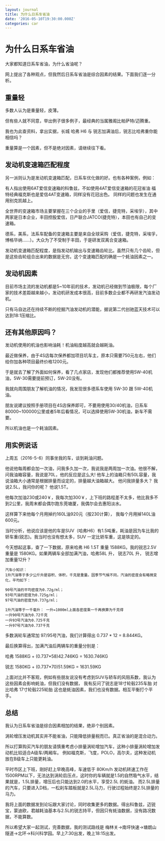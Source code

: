 ```yaml
---
layout: journal
title: 为什么日系车省油
date: '2016-05-10T19:30:00.000Z'
categories: car
---
```


# 为什么日系车省油

大家都知道日系车省油，为什么省油呢？

网上提出了各种观点，但我然后日系车省油是综合因素的结果。下面我们逐一分析。

## 重量轻

多数人认为是重量轻，皮薄。

但有些人就不同意，举出例子很多例子，最经典的当属雅阁比帕萨特/迈腾重。

我也为此查资料，拿出实据，长城 哈弗 H6 与 锐志加满油后，锐志比哈弗重你能相信吗？

重量算是一个因素，但不是绝对因素，请继续往下看。

## 发动机变速箱匹配程度

另一派则认为是发动机变速箱匹配，日系车优化做的好。也有各种案例，例如：

有人指出使用6AT爱信变速箱的科鲁兹，不如使用4AT爱信变速箱的花冠省油 福特经典福克斯也是爱信4AT变速箱，同样没有花冠出色。 同样的问题也发生在通用别克凯越上。

全世界的变速箱市场主要掌握在三个企业的手里（爱信，捷克特，采埃孚），其中两家是日本企业，丰田控股爱信，日产联合JATCO\(捷克特），本田也有自己的变速箱。

德系，美系，法系车配备的变速箱主要是来自全球采购（爱信，捷克特，采埃孚，博格华纳......）。大众为了不受制于丰田，于是研发双离合变速箱。

发动机变速箱匹配程度，是指发动机输出与变速箱齿轮比。虽然只有几个齿轮，但是这些齿轮组合出来的数据是无穷。这个变速箱匹配的确是一个蚝油因素之一。

## 发动机因素

目前市场主流的发动机都是5~10年前的技术，发动机已经做到节油极限，每个厂家的技术差距越来越小，发动机研发成本很高，目前多数企业都不再研发汽油发动机。

只有马自达还在持续不断的挖掘汽油发动机的潜能，据说第二代创驰蓝天技术可以达到18:1压缩比。

## 还有其他原因吗？

发动机使用的机油也影响油耗！机油粘度越高就会越耗油。

最近做保养，由于4S店每次保养都加项目坑车主，原本只需要750元左右，他们给你加各种项目最终价格1200元。

于是就去了解了外面如何保养，看了几点家店，发现他们都推荐使用5W-40机油，5W-30需要提前预订，5W-20没有。

我就向周围朋友了解机油的情况，我发现很多德系车使用 5W-30 跟 5W-40机油。

朋友说建议按照手册项目在4S店保养即可，不要用使用30/40机油，日系车80000~100000公里或者5年后看情况，可以选择使用5W-30机油，新车不需要。

所以机油也是一个耗油因素。

## 用实例说话

上周五（2016-5-6）同事坐我的车，谈到耗油问题。

他说他每周都会加一次油，问我多久加一次，我说我是两周加一次油。他很不解，问我油箱容量，我说是70L，他的反应是这么大! 他车上的油箱只有50L容量，我说油箱大小通常是根据排量而设定的，排量越大油箱越大。 他问我排量多大？ 我说2.5L，我问你的呢？ 他说1.5T。

他每次加油230或240￥，我每次加300￥，上下班的路程差不太多，他比我多不到2公里，我周末都会偶尔跑东莞塘厦，我偶尔会去惠阳淡水。

这样算下来他每个月用掉约160L油920元（按230计算）， 我每个月用掉140L油600元。

当时分析，他说应该是他的车是SUV（哈弗H6）有1.5吨重，耗油是因为车比我的轿车重\(锐志\)。我当时也没有想太多，SUV 一定比轿车重，这是铁定的。

今天想起这事，查了一下数据，原来哈弗 H6 1.5T 重量 1588KG。我的锐志2.5V重量是 1580KG。如果两辆车全部加满汽油，哈弗58L 升， 锐志70L 升， 锐志增加重量12升？

```text
汽车小知识：
1升汽油等于多少公斤升是容积、体积，千克是重量。因季节气候不同，汽油的密度会有略微变化，平均如下：

90号汽油的平均密度为0.72g/ml；
93号汽油的密度为0.725g/ml；
97号汽油的密度为0.737g/ml；

1升汽油等于一千毫升： 一升=1000ml上面各密度乘一千再换算为千克得
一升90号汽油为0.72千克
一升93号汽油为0.725千克
一升97号汽油为0.737千克
```

多数涡轮车通常加 97/95号汽油，我们计算得出 0.737 \* 12 = 8.844KG。

最后换算得出，加满汽油后两辆车的重量分别是：

哈弗 1588KG + \(0.737\*58\)42.746KG = 1630.746KG

锐志 1580KG + \(0.737\*70\)51.59KG = 1631.59KG

上面对比并不客观，例如有些朋友说没有考虑到SUV与轿车的风阻系数，我认为这些因素会影响蚝油，但我们没有数据， 我有反问了锐志是18寸轮毂235车胎 对比哈弗 17寸轮毂225轮胎 这也是蚝油因素，我们也没有数据。相互平衡打个平手。

## 总结

我认为日系车省油是综合因素相加的结果，绝非个别因素。

涡轮增压发动机其实并不能省油，只能降低排量税而已。真正省油的是混合动力。

所以打算购买汽车的朋友请慎重考虑小排量涡轮增加汽车，这种小排量涡轮增加发动机比较适合A级车/两厢车。 例如福克斯，飞度，POLO，高尔夫，这种发动机放在B级车上只能更耗油。

平时市区上下班，刚好赶上早晚高峰，车速低于 80Km/h 发动机转速工作在 1500RPM以下，无法达到涡轮启压点，这时你的车辆就是1.5的自然吸气水平，结果就是，1.5L排量，增压后也只能达到2.0的水平，享受2.5L 的蚝油。 而2.5L排量的汽车，只要进入D档，一松刹车踏板就是2.5L马力，行驶过程始终是2.5L排量的马力。

我将上面的数据发到论坛跟大家讨论，同时收集更多的数据。得出科鲁兹，迈锐宝，蒙迪欧，君越耗油基本与2.5L的锐志持平，但因只有蚝油数据，没有路况数据，不能算数。

所以希望大家一起测试，完善数据，我的测试路线是 梅林关-&gt;南坪快速-&gt;塘朗山隧道-&gt;北环-&gt;科兴科学园。早上7:30出发，晚上18:15出发。

